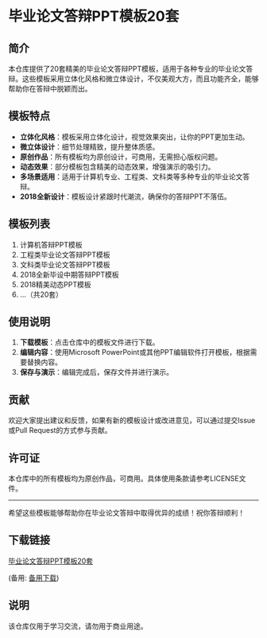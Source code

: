 # 毕业论文答辩PPT模板20套

## 简介

本仓库提供了20套精美的毕业论文答辩PPT模板，适用于各种专业的毕业论文答辩。这些模板采用立体化风格和微立体设计，不仅美观大方，而且功能齐全，能够帮助你在答辩中脱颖而出。

## 模板特点

- **立体化风格**：模板采用立体化设计，视觉效果突出，让你的PPT更加生动。
- **微立体设计**：细节处理精致，提升整体质感。
- **原创作品**：所有模板均为原创设计，可商用，无需担心版权问题。
- **动态效果**：部分模板包含精美的动态效果，增强演示的吸引力。
- **多场景适用**：适用于计算机专业、工程类、文科类等多种专业的毕业论文答辩。
- **2018全新设计**：模板设计紧跟时代潮流，确保你的答辩PPT不落伍。

## 模板列表

1. 计算机答辩PPT模板
2. 工程类毕业论文答辩PPT模板
3. 文科类毕业论文答辩PPT模板
4. 2018全新毕设中期答辩PPT模板
5. 2018精美动态PPT模板
6. ...（共20套）

## 使用说明

1. **下载模板**：点击仓库中的模板文件进行下载。
2. **编辑内容**：使用Microsoft PowerPoint或其他PPT编辑软件打开模板，根据需要替换内容。
3. **保存与演示**：编辑完成后，保存文件并进行演示。

## 贡献

欢迎大家提出建议和反馈，如果有新的模板设计或改进意见，可以通过提交Issue或Pull Request的方式参与贡献。

## 许可证

本仓库中的所有模板均为原创作品，可商用。具体使用条款请参考LICENSE文件。

---

希望这些模板能够帮助你在毕业论文答辩中取得优异的成绩！祝你答辩顺利！

## 下载链接
[毕业论文答辩PPT模板20套](https://pan.quark.cn/s/b4524ae36753) 

(备用: [备用下载](https://pan.baidu.com/s/1gsJU_KXq_gAiZq69ujFjfg?pwd=1234))

## 说明

该仓库仅用于学习交流，请勿用于商业用途。
